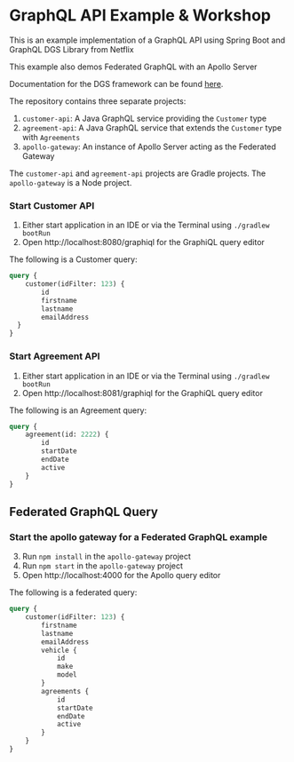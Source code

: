 # GraphQL API Example & Workshop
This is an example implementation of a GraphQL API using Spring Boot and GraphQL DGS Library from Netflix

This example also demos Federated GraphQL with an Apollo Server

Documentation for the DGS framework can be found [here](https://netflix.github.io/dgs).

The repository contains three separate projects:

1. `customer-api`: A Java GraphQL service providing the `Customer` type
2. `agreement-api`: A Java GraphQL service that extends the `Customer` type with `Agreements`
3. `apollo-gateway`: An instance of Apollo Server acting as the Federated Gateway

The `customer-api` and `agreement-api` projects are Gradle projects.
The `apollo-gateway` is a Node project.

### Start Customer API
1. Either start application in an IDE or via the Terminal using `./gradlew bootRun`
2. Open http://localhost:8080/graphiql for the GraphiQL query editor

The following is a Customer query:
```graphql
query {
    customer(idFilter: 123) {
        id
        firstname
        lastname
        emailAddress
  }
}
```

### Start Agreement API
1. Either start application in an IDE or via the Terminal using `./gradlew bootRun`
2. Open http://localhost:8081/graphiql for the GraphiQL query editor

The following is an Agreement query:
```graphql
query {
    agreement(id: 2222) {
        id
        startDate
        endDate
        active
    }
}
```

## Federated GraphQL Query

### Start the apollo gateway for a Federated GraphQL example
3. Run `npm install` in the `apollo-gateway` project
4. Run `npm start` in the `apollo-gateway` project
5. Open http://localhost:4000 for the Apollo query editor

The following is a federated query:

```graphql
query {
    customer(idFilter: 123) {
        firstname
        lastname
        emailAddress
        vehicle {
            id
            make
            model
        }
        agreements {
            id
            startDate
            endDate
            active
        }
    }
}
```
